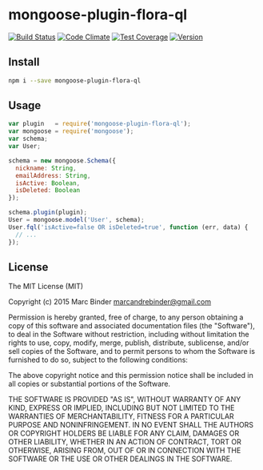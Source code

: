 # mongoose-plugin-flora-ql
[![Build Status](https://travis-ci.org/MrBoolean/mongoose-plugin-flora-ql.svg)](https://travis-ci.org/MrBoolean/mongoose-plugin-flora-ql)
[![Code Climate](https://codeclimate.com/github/MrBoolean/mongoose-plugin-flora-ql/badges/gpa.svg)](https://codeclimate.com/github/MrBoolean/mongoose-plugin-flora-ql)
[![Test Coverage](https://codeclimate.com/github/MrBoolean/mongoose-plugin-flora-ql/badges/coverage.svg)](https://codeclimate.com/github/MrBoolean/mongoose-plugin-flora-ql/coverage)
[![Version](https://img.shields.io/npm/v/mongoose-plugin-flora-ql.svg?style=flat-square)](https://www.npmjs.com/package/mongoose-plugin-flora-ql)

## Install
```bash
npm i --save mongoose-plugin-flora-ql
```

## Usage
```javascript
var plugin   = require('mongoose-plugin-flora-ql');
var mongoose = require('mongoose');
var schema;
var User;

schema = new mongoose.Schema({
  nickname: String,
  emailAddress: String,
  isActive: Boolean,
  isDeleted: Boolean
});

schema.plugin(plugin);
User = mongoose.model('User', schema);
User.fql('isActive=false OR isDeleted=true', function (err, data) {
  // ...
});
```

## License
The MIT License (MIT)

Copyright (c) 2015 Marc Binder <marcandrebinder@gmail.com>

Permission is hereby granted, free of charge, to any person obtaining a copy
of this software and associated documentation files (the "Software"), to deal
in the Software without restriction, including without limitation the rights
to use, copy, modify, merge, publish, distribute, sublicense, and/or sell
copies of the Software, and to permit persons to whom the Software is
furnished to do so, subject to the following conditions:

The above copyright notice and this permission notice shall be included in
all copies or substantial portions of the Software.

THE SOFTWARE IS PROVIDED "AS IS", WITHOUT WARRANTY OF ANY KIND, EXPRESS OR
IMPLIED, INCLUDING BUT NOT LIMITED TO THE WARRANTIES OF MERCHANTABILITY,
FITNESS FOR A PARTICULAR PURPOSE AND NONINFRINGEMENT. IN NO EVENT SHALL THE
AUTHORS OR COPYRIGHT HOLDERS BE LIABLE FOR ANY CLAIM, DAMAGES OR OTHER
LIABILITY, WHETHER IN AN ACTION OF CONTRACT, TORT OR OTHERWISE, ARISING FROM,
OUT OF OR IN CONNECTION WITH THE SOFTWARE OR THE USE OR OTHER DEALINGS IN
THE SOFTWARE.